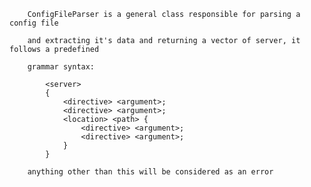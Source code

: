         
        ConfigFileParser is a general class responsible for parsing a config file
        
        and extracting it's data and returning a vector of server, it follows a predefined
        
        grammar syntax:
        
            <server>
            {
                <directive> <argument>;
                <directive> <argument>;
                <location> <path> {
                    <directive> <argument>;
                    <directive> <argument>;
                }
            }
        
        anything other than this will be considered as an error